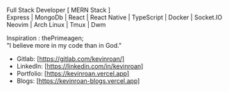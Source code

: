 Full Stack Developer [ MERN Stack ] <br/>
Express | MongoDb | React | React Native | TypeScript | Docker | Socket.IO </br>
Neovim | Arch Linux | Tmux | Dwm </br>

Inspiration : thePrimeagen; <br/>
"I believe more in my code than in God."

- Gitlab: [https://gitlab.com/kevinroan/] 
- LinkedIn: [https://linkedin.com/in/kevinroan]
- Portfolio: [https://kevinroan.vercel.app]
- Blogs: [https://kevinroan-blogs.vercel.app]
